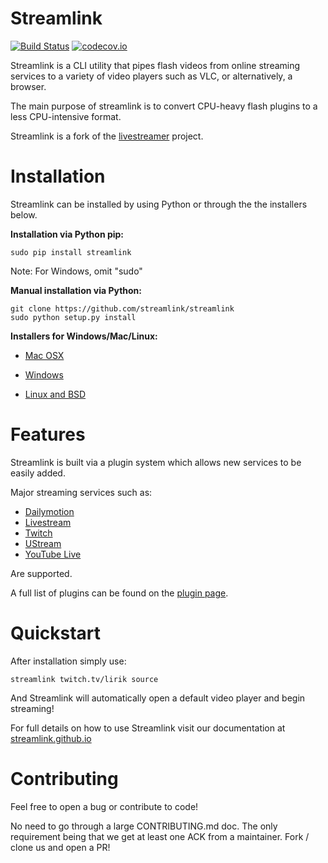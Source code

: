 # Streamlink

[![Build Status](https://travis-ci.org/streamlink/streamlink.svg?branch=master)](https://travis-ci.org/streamlink/streamlink)
[![codecov.io](http://codecov.io/github/streamlink/streamlink/coverage.svg?branch=master)](http://codecov.io/github/streamlink/streamlink?branch=master)

Streamlink is a CLI utility that pipes flash videos from online streaming services to a variety of video players such as VLC, or alternatively, a browser.

The main purpose of streamlink is to convert CPU-heavy flash plugins to a less CPU-intensive format.

Streamlink is a fork of the [livestreamer](https://github.com/chrippa/livestreamer) project.

# Installation

Streamlink can be installed by using Python or through the the installers below.

**Installation via Python pip:**
```
sudo pip install streamlink
```
Note: For Windows, omit "sudo"

**Manual installation via Python:**
```
git clone https://github.com/streamlink/streamlink
sudo python setup.py install
```

**Installers for Windows/Mac/Linux:**

  - [Mac OSX](https://streamlink.github.io/install.html#other-platforms)

  - [Windows](https://streamlink.github.io/install.html#windows-binaries)

  - [Linux and BSD](https://streamlink.github.io/install.html#linux-and-bsd-packages)

# Features

Streamlink is built via a plugin system which allows new services to be easily added.

Major streaming services such as:
  - [Dailymotion](http://dailymotion.com/live)
  - [Livestream](https://livestream.com)
  - [Twitch](http://twitch.tv)
  - [UStream](http://ustream.tv)
  - [YouTube Live](http://youtube.com)

Are supported.

A full list of plugins can be found on the [plugin page](https://streamlink.github.io/plugin_matrix.html).


# Quickstart

After installation simply use:
```
streamlink twitch.tv/lirik source
```

And Streamlink will automatically open a default video player and begin streaming!

For full details on how to use Streamlink visit our documentation at [streamlink.github.io](https://streamlink.github.io)


# Contributing

Feel free to open a bug or contribute to code!

No need to go through a large CONTRIBUTING.md doc. The only requirement being that we get at least one ACK from a maintainer. Fork / clone us and open a PR!
